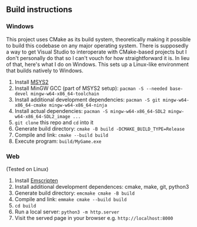 ## Build instructions

### Windows

This project uses CMake as its build system, theoretically making it possible
to build this codebase on any major operating system. There is supposedly a way
to get Visual Studio to interoperate with CMake-based projects but I don't
personally do that so I can't vouch for how straightforward it is. In lieu of
that, here's what I do on Windows. This sets up a Linux-like environment that
builds natively to Windows.

1. Install [MSYS2](https://www.msys2.org/)
1. Install MinGW GCC (part of MSYS2 setup): `pacman -S --needed base-devel mingw-w64-x86_64-toolchain`
1. Install additional development dependencies: `pacman -S git mingw-w64-x86_64-cmake mingw-w64-x86_64-ninja`
1. Install actual dependencies: `pacman -S mingw-w64-x86_64-SDL2 mingw-w64-x86_64-SDL2_image ...`
1. `git clone` this repo and `cd` into it
1. Generate build directory: `cmake -B build -DCMAKE_BUILD_TYPE=Release`
1. Compile and link: `cmake --build build`
1. Execute program: `build/MyGame.exe`

### Web

(Tested on Linux)

1. Install [Emscripten](https://emscripten.org/docs/getting_started/downloads.html)
1. Install additional development dependences: cmake, make, git, python3
1. Generate build directory: `emcmake cmake -B build`
1. Compile and link: `emmake cmake --build build`
1. `cd build`
1. Run a local server: `python3 -m http.server`
1. Visit the served page in your browser e.g. `http://localhost:8000`
